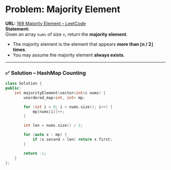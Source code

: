 # Problem: Majority Element  

**URL:** [169 Majority Element – LeetCode](https://leetcode.com/problems/majority-element/)  
**Statement:**  
Given an array `nums` of size `n`, return the **majority element**.  
- The majority element is the element that appears **more than ⌊n / 2⌋ times**.  
- You may assume the majority element **always exists**.  

---

### ✅ Solution – HashMap Counting  
```cpp
class Solution {
public:
    int majorityElement(vector<int>& nums) {
        unordered_map<int, int> mp;

        for (int i = 0; i < nums.size(); i++) {
            mp[nums[i]]++;
        }

        int len = nums.size() / 2;

        for (auto x : mp) {
            if (x.second > len) return x.first;
        }

        return -1;  
    }
};
```